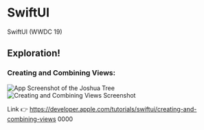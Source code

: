 # SwiftUI
SwiftUI (WWDC 19)

## Exploration!

### Creating and Combining Views:
![App Screenshot of the Joshua Tree](https://github.com/nataliemarleny/SwiftUI/blob/master/Creating-and-Combining-Views/screenshot-swiftUI-natalie-marleny.png)
![Creating and Combining Views Screenshot](https://github.com/nataliemarleny/SwiftUI/blob/master/Creating-and-Combining-Views/SwiftUI-screenshot-natalie-marleny.png)

Link 👉
https://developer.apple.com/tutorials/swiftui/creating-and-combining-views
0000
